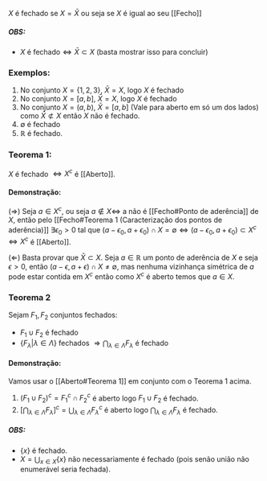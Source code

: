 $X$ é fechado se $X = \bar{X}$ ou seja se $X$ é igual ao seu [[Fecho]]
##### OBS:
- $X$ é fechado$\iff \bar{X}\subset X$ (basta mostrar isso para concluir)
### Exemplos:
1. No conjunto $X = \{1,2,3\}$, $\bar{X} = X$, logo $X$ é fechado
2. No conjunto $X = [a,b]$, $\bar{X} = X$, logo $X$ é fechado
3. No conjunto $X = (a,b)$, $\bar{X} = [a,b]$ (Vale para aberto em só um dos lados) como $\bar{X}\not \subset X$ então $X$ não é fechado.
4. $\emptyset$ é fechado
5. $\mathbb{R}$ é fechado.

### Teorema 1:
$X$ é fechado $\iff X^c$ é [[Aberto]].
#### Demonstração:
($\Rightarrow$) Seja $a\in X^c$, ou seja $a \notin X \iff$ a não é [[Fecho#Ponto de aderência]] de $X$, então pelo [[Fecho#Teorema 1 (Caracterização dos pontos de aderência)]] $\exists \epsilon_0 > 0$ tal que $(a-\epsilon_0,a+\epsilon_0)\cap X = \emptyset \iff (a-\epsilon_0, a+\epsilon_0)\subset X^c \iff X^c$ é [[Aberto]].

($\Leftarrow$) Basta provar que $\bar{X} \subset X$. Seja $a \in \mathbb{R}$ um ponto de aderência de $X$ e seja $\epsilon>0$, então $(a-\epsilon,a+\epsilon)\cap X \neq \emptyset$, mas nenhuma vizinhança simétrica de $a$ pode estar contida em $X^c$ então como $X^c$ é aberto temos que $a \in X$.

### Teorema 2
Sejam $F_1, F_2$ conjuntos fechados:

- $F_1\cup F_2$ é fechado
- $\{F_\lambda|\lambda \in \Lambda\}$ fechados $\Rightarrow \bigcap_{\lambda \in \Lambda}F_\lambda$ é fechado
#### Demonstração:
Vamos usar o [[Aberto#Teorema 1]] em conjunto com o Teorema 1 acima.

1. $(F_1\cup F_2)^c = F_1^c \cap F_2^c$ é aberto logo $F_1 \cup F_2$ é fechado.
2. $[\bigcap_{\lambda \in \Lambda}F_\lambda]^c = \bigcup_{\lambda \in \Lambda}F_\lambda^c$ é aberto logo $\bigcap_{\lambda \in \Lambda}F_\lambda$ é fechado.

##### OBS:
- $\{x\}$ é fechado.
- $X = \bigcup_{x \in X}\{x\}$ não necessariamente é fechado (pois senão união não enumerável seria fechada).
